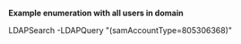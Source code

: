 **Example enumeration with all users in domain**

LDAPSearch -LDAPQuery "(samAccountType=805306368)"
